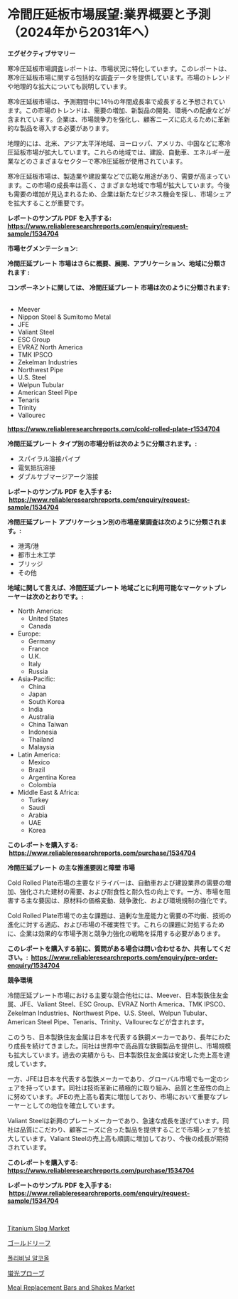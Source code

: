 <p><h1>冷間圧延板市場展望:業界概要と予測（2024年から2031年へ）</h1></p><p><strong>エグゼクティブサマリー</strong></p>
<p><p>寒冷圧延板市場調査レポートは、市場状況に特化しています。このレポートは、寒冷圧延板市場に関する包括的な調査データを提供しています。市場のトレンドや地理的な拡大についても説明しています。</p><p>寒冷圧延板市場は、予測期間中に14％の年間成長率で成長すると予想されています。この市場のトレンドは、需要の増加、新製品の開発、環境への配慮などが含まれています。企業は、市場競争力を強化し、顧客ニーズに応えるために革新的な製品を導入する必要があります。</p><p>地理的には、北米、アジア太平洋地域、ヨーロッパ、アメリカ、中国などに寒冷圧延板市場が拡大しています。これらの地域では、建設、自動車、エネルギー産業などのさまざまなセクターで寒冷圧延板が使用されています。</p><p>寒冷圧延板市場は、製造業や建設業などで広範な用途があり、需要が高まっています。この市場の成長率は高く、さまざまな地域で市場が拡大しています。今後も需要の増加が見込まれるため、企業は新たなビジネス機会を探し、市場シェアを拡大することが重要です。</p></p>
<p><strong>レポートのサンプル PDF を入手する: <a href="https://www.reliableresearchreports.com/enquiry/request-sample/1534704">https://www.reliableresearchreports.com/enquiry/request-sample/1534704</a></strong></p>
<p><strong>市場セグメンテーション:</strong></p>
<p><strong> 冷間圧延プレート 市場はさらに概要、展開、アプリケーション、地域に分類されます :</strong></p>
<p><strong>コンポーネントに関しては、 冷間圧延プレート 市場は次のように分類されます: &nbsp;</strong></p>
<p><ul><li>Meever</li><li>Nippon Steel & Sumitomo Metal</li><li>JFE</li><li>Valiant Steel</li><li>ESC Group</li><li>EVRAZ North America</li><li>TMK IPSCO</li><li>Zekelman Industries</li><li>Northwest Pipe</li><li>U.S. Steel</li><li>Welpun Tubular</li><li>American Steel Pipe</li><li>Tenaris</li><li>Trinity</li><li>Vallourec</li></ul></p>
<p><strong><a href="https://www.reliableresearchreports.com/cold-rolled-plate-r1534704">https://www.reliableresearchreports.com/cold-rolled-plate-r1534704</a></strong></p>
<p><strong> 冷間圧延プレート タイプ別の市場分析は次のように分類されます。:</strong></p>
<p><ul><li>スパイラル溶接パイプ</li><li>電気抵抗溶接</li><li>ダブルサブマージアーク溶接</li></ul></p>
<p><strong>レポートのサンプル PDF を入手する: &nbsp;<a href="https://www.reliableresearchreports.com/enquiry/request-sample/1534704">https://www.reliableresearchreports.com/enquiry/request-sample/1534704</a></strong></p>
<p><strong> 冷間圧延プレート アプリケーション別の市場産業調査は次のように分類されます。:</strong></p>
<p><ul><li>港湾/港</li><li>都市土木工学</li><li>ブリッジ</li><li>その他</li></ul></p>
<p><strong>地域に関して言えば、冷間圧延プレート 地域ごとに利用可能なマーケットプレーヤーは次のとおりです。:</strong></p>
<p><ul>
    <li>
        North America:
        <ul>
            <li>United States</li>
            <li>Canada</li>
        </ul>
    </li>
    <li>
        Europe:
        <ul>
            <li>Germany</li>
            <li>France</li>
            <li>U.K.</li>
            <li>Italy</li>
            <li>Russia</li>
        </ul>
    </li>
    <li>
        Asia-Pacific:
        <ul>
            <li>China</li>
            <li>Japan</li>
            <li>South Korea</li>
            <li>India</li>
            <li>Australia</li>
            <li>China Taiwan</li>
            <li>Indonesia</li>
            <li>Thailand</li>
            <li>Malaysia</li>
        </ul>
    </li>
    <li>
        Latin America:
        <ul>
            <li>Mexico</li>
            <li>Brazil</li>
            <li>Argentina Korea</li>
            <li>Colombia</li>
        </ul>
    </li>
    <li>
        Middle East & Africa:
        <ul>
            <li>Turkey</li>
            <li>Saudi</li>
            <li>Arabia</li>
            <li>UAE</li>
            <li>Korea</li>
        </ul>
    </li>
    </ul></p>
<p><strong>このレポートを購入する: &nbsp;<a href="https://www.reliableresearchreports.com/purchase/1534704">https://www.reliableresearchreports.com/purchase/1534704</a></strong></p>
<p><strong>冷間圧延プレート の主な推進要因と障壁 市場</strong></p>
<p><p>Cold Rolled Plate市場の主要なドライバーは、自動車および建設業界の需要の増加、強化された建材の需要、および耐食性と耐久性の向上です。一方、市場を阻害する主な要因は、原材料の価格変動、競争激化、および環境規制の強化です。</p><p>Cold Rolled Plate市場での主な課題は、過剰な生産能力と需要の不均衡、技術の進化に対する適応、および市場の不確実性です。これらの課題に対処するために、企業は効果的な市場予測と競争力強化の戦略を採用する必要があります。</p></p>
<p><strong>このレポートを購入する前に、質問がある場合は問い合わせるか、共有してください。:&nbsp; <a href="https://www.reliableresearchreports.com/enquiry/pre-order-enquiry/1534704">https://www.reliableresearchreports.com/enquiry/pre-order-enquiry/1534704</a></strong></p>
<p><strong>競争環境</strong></p>
<p><p>冷間圧延プレート市場における主要な競合他社には、Meever、日本製鉄住友金属、JFE、Valiant Steel、ESC Group、EVRAZ North America、TMK IPSCO、Zekelman Industries、Northwest Pipe、U.S. Steel、Welpun Tubular、American Steel Pipe、Tenaris、Trinity、Vallourecなどが含まれます。</p><p>このうち、日本製鉄住友金属は日本を代表する鉄鋼メーカーであり、長年にわたり成長を続けてきました。同社は世界中で高品質な鉄鋼製品を提供し、市場規模も拡大しています。過去の実績からも、日本製鉄住友金属は安定した売上高を達成しています。</p><p>一方、JFEは日本を代表する製鉄メーカーであり、グローバル市場でも一定のシェアを持っています。同社は技術革新に積極的に取り組み、品質と生産性の向上に努めています。JFEの売上高も着実に増加しており、市場において重要なプレーヤーとしての地位を確立しています。</p><p>Valiant Steelは新興のプレートメーカーであり、急速な成長を遂げています。同社は品質にこだわり、顧客ニーズに合った製品を提供することで市場シェアを拡大しています。Valiant Steelの売上高も順調に増加しており、今後の成長が期待されています。</p></p>
<p><strong>このレポートを購入する: &nbsp; <a href="https://www.reliableresearchreports.com/purchase/1534704">https://www.reliableresearchreports.com/purchase/1534704</a></strong></p>
<p><strong>レポートのサンプル PDF を入手する: &nbsp;<a href="https://www.reliableresearchreports.com/enquiry/request-sample/1534704">https://www.reliableresearchreports.com/enquiry/request-sample/1534704</a></strong><strong></strong></p>
<p>&nbsp;</p>
<p><p><a href="https://www.linkedin.com/pulse/titanium-slag-market-research-report-unlocks-analysis-financial-okh1f?trackingId=72tf7rxjKql%2Fo6JUxITAbw%3D%3D">Titanium Slag Market</a></p><p><a href="https://medium.com/@byroalenzuela76845/%E3%82%B4%E3%83%BC%E3%83%AB%E3%83%89%E3%83%AA%E3%83%BC%E3%83%95%E5%B8%82%E5%A0%B4%E3%81%AE%E5%88%86%E6%9E%90-%E3%82%B0%E3%83%AD%E3%83%BC%E3%83%90%E3%83%AB%E7%94%A3%E6%A5%AD%E3%81%AE%E8%A6%8B%E9%80%9A%E3%81%97%E3%81%A8%E4%BA%88%E6%B8%AC-2024%E5%B9%B4%E3%81%8B%E3%82%892031%E5%B9%B4-034b3670ba74">ゴールドリーフ</a></p><p><a href="https://medium.com/@joeyjohns20/%ED%8F%B4%EB%A6%AC%EB%B9%84%EB%8B%90-%EC%95%8C%EC%BD%94%EC%98%AC-%EC%8B%9C%EC%9E%A5-%EC%8B%9C%EC%9E%A5-%EC%A0%90%EC%9C%A0%EC%9C%A8-%EC%8B%9C%EC%9E%A5-%EB%8F%99%ED%96%A5-%EB%B0%8F-%EB%AF%B8%EB%9E%98-%EC%84%B1%EC%9E%A5-%ED%83%90%EC%83%89-9969f5b9ce44">폴리비닐 알코올</a></p><p><a href="https://github.com/roulaayoub-saad/Market-Research-Report-List-1/blob/main/860668717848.md">蛍光プローブ</a></p><p><a href="https://github.com/singletonthaxterkelliehr2df/Market-Research-Report-List-1/blob/main/meal-replacement-bars-and-shakes-market.md">Meal Replacement Bars and Shakes Market</a></p></p>